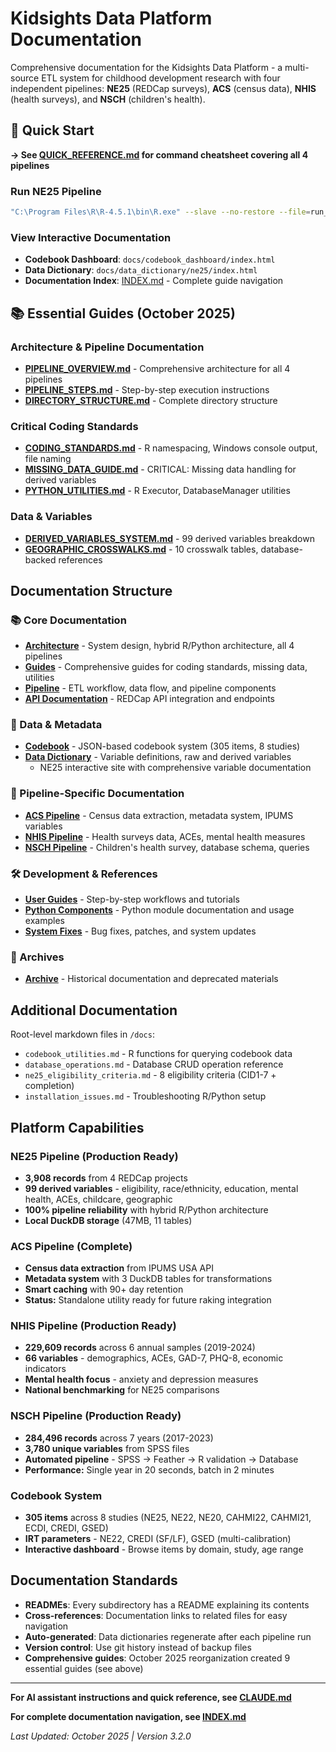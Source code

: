 # Kidsights Data Platform Documentation

Comprehensive documentation for the Kidsights Data Platform - a multi-source ETL system for childhood development research with four independent pipelines: **NE25** (REDCap surveys), **ACS** (census data), **NHIS** (health surveys), and **NSCH** (children's health).

## 🚀 Quick Start

**→ See [QUICK_REFERENCE.md](QUICK_REFERENCE.md) for command cheatsheet covering all 4 pipelines**

### Run NE25 Pipeline
```bash
"C:\Program Files\R\R-4.5.1\bin\R.exe" --slave --no-restore --file=run_ne25_pipeline.R
```

### View Interactive Documentation
- **Codebook Dashboard**: `docs/codebook_dashboard/index.html`
- **Data Dictionary**: `docs/data_dictionary/ne25/index.html`
- **Documentation Index**: [INDEX.md](INDEX.md) - Complete guide navigation

## 📚 Essential Guides (October 2025)

### Architecture & Pipeline Documentation
- **[PIPELINE_OVERVIEW.md](architecture/PIPELINE_OVERVIEW.md)** - Comprehensive architecture for all 4 pipelines
- **[PIPELINE_STEPS.md](architecture/PIPELINE_STEPS.md)** - Step-by-step execution instructions
- **[DIRECTORY_STRUCTURE.md](DIRECTORY_STRUCTURE.md)** - Complete directory structure

### Critical Coding Standards
- **[CODING_STANDARDS.md](guides/CODING_STANDARDS.md)** - R namespacing, Windows console output, file naming
- **[MISSING_DATA_GUIDE.md](guides/MISSING_DATA_GUIDE.md)** - CRITICAL: Missing data handling for derived variables
- **[PYTHON_UTILITIES.md](guides/PYTHON_UTILITIES.md)** - R Executor, DatabaseManager utilities

### Data & Variables
- **[DERIVED_VARIABLES_SYSTEM.md](guides/DERIVED_VARIABLES_SYSTEM.md)** - 99 derived variables breakdown
- **[GEOGRAPHIC_CROSSWALKS.md](guides/GEOGRAPHIC_CROSSWALKS.md)** - 10 crosswalk tables, database-backed references

## Documentation Structure

### 📚 Core Documentation

- **[Architecture](architecture/)** - System design, hybrid R/Python architecture, all 4 pipelines
- **[Guides](guides/)** - Comprehensive guides for coding standards, missing data, utilities
- **[Pipeline](pipeline/)** - ETL workflow, data flow, and pipeline components
- **[API Documentation](api/)** - REDCap API integration and endpoints

### 📖 Data & Metadata

- **[Codebook](codebook/)** - JSON-based codebook system (305 items, 8 studies)
- **[Data Dictionary](data_dictionary/)** - Variable definitions, raw and derived variables
  - NE25 interactive site with comprehensive variable documentation

### 🔬 Pipeline-Specific Documentation

- **[ACS Pipeline](acs/)** - Census data extraction, metadata system, IPUMS variables
- **[NHIS Pipeline](nhis/)** - Health surveys data, ACEs, mental health measures
- **[NSCH Pipeline](nsch/)** - Children's health survey, database schema, queries

### 🛠️ Development & References

- **[User Guides](guides/)** - Step-by-step workflows and tutorials
- **[Python Components](python/)** - Python module documentation and usage examples
- **[System Fixes](fixes/)** - Bug fixes, patches, and system updates

### 📁 Archives

- **[Archive](archive/)** - Historical documentation and deprecated materials

## Additional Documentation

Root-level markdown files in `/docs`:
- `codebook_utilities.md` - R functions for querying codebook data
- `database_operations.md` - Database CRUD operation reference
- `ne25_eligibility_criteria.md` - 8 eligibility criteria (CID1-7 + completion)
- `installation_issues.md` - Troubleshooting R/Python setup

## Platform Capabilities

### NE25 Pipeline (Production Ready)
- **3,908 records** from 4 REDCap projects
- **99 derived variables** - eligibility, race/ethnicity, education, mental health, ACEs, childcare, geographic
- **100% pipeline reliability** with hybrid R/Python architecture
- **Local DuckDB storage** (47MB, 11 tables)

### ACS Pipeline (Complete)
- **Census data extraction** from IPUMS USA API
- **Metadata system** with 3 DuckDB tables for transformations
- **Smart caching** with 90+ day retention
- **Status:** Standalone utility ready for future raking integration

### NHIS Pipeline (Production Ready)
- **229,609 records** across 6 annual samples (2019-2024)
- **66 variables** - demographics, ACEs, GAD-7, PHQ-8, economic indicators
- **Mental health focus** - anxiety and depression measures
- **National benchmarking** for NE25 comparisons

### NSCH Pipeline (Production Ready)
- **284,496 records** across 7 years (2017-2023)
- **3,780 unique variables** from SPSS files
- **Automated pipeline** - SPSS → Feather → R validation → Database
- **Performance:** Single year in 20 seconds, batch in 2 minutes

### Codebook System
- **305 items** across 8 studies (NE25, NE22, NE20, CAHMI22, CAHMI21, ECDI, CREDI, GSED)
- **IRT parameters** - NE22, CREDI (SF/LF), GSED (multi-calibration)
- **Interactive dashboard** - Browse items by domain, study, age range

## Documentation Standards

- **READMEs**: Every subdirectory has a README explaining its contents
- **Cross-references**: Documentation links to related files for easy navigation
- **Auto-generated**: Data dictionaries regenerate after each pipeline run
- **Version control**: Use git history instead of backup files
- **Comprehensive guides**: October 2025 reorganization created 9 essential guides (see above)

---

**For AI assistant instructions and quick reference, see [CLAUDE.md](../CLAUDE.md)**

**For complete documentation navigation, see [INDEX.md](INDEX.md)**

*Last Updated: October 2025 | Version 3.2.0*